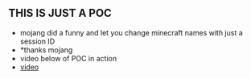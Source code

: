## THIS IS JUST A POC
- mojang did a funny and let you change minecraft names with just a session ID
- *thanks mojang
- video below of POC in action
- [video](https://cdn.discordapp.com/attachments/1054062835644239912/1054143368273330226/2022-12-18_16-08-00.mp4)

